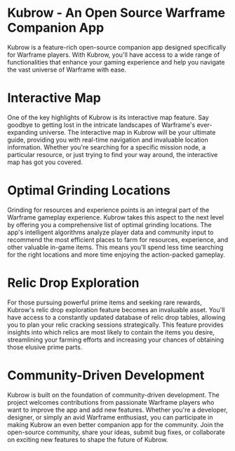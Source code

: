 # Kubrow - An Open Source Warframe Companion App
Kubrow is a feature-rich open-source companion app designed specifically for Warframe players. With Kubrow, you'll have access to a wide range of functionalities that enhance your gaming experience and help you navigate the vast universe of Warframe with ease.

# Interactive Map
One of the key highlights of Kubrow is its interactive map feature. Say goodbye to getting lost in the intricate landscapes of Warframe's ever-expanding universe. The interactive map in Kubrow will be your ultimate guide, providing you with real-time navigation and invaluable location information. Whether you're searching for a specific mission node, a particular resource, or just trying to find your way around, the interactive map has got you covered.

# Optimal Grinding Locations
Grinding for resources and experience points is an integral part of the Warframe gameplay experience. Kubrow takes this aspect to the next level by offering you a comprehensive list of optimal grinding locations. The app's intelligent algorithms analyze player data and community input to recommend the most efficient places to farm for resources, experience, and other valuable in-game items. This means you'll spend less time searching for the right locations and more time enjoying the action-packed gameplay.

# Relic Drop Exploration
For those pursuing powerful prime items and seeking rare rewards, Kubrow's relic drop exploration feature becomes an invaluable asset. You'll have access to a constantly updated database of relic drop tables, allowing you to plan your relic cracking sessions strategically. This feature provides insights into which relics are most likely to contain the items you desire, streamlining your farming efforts and increasing your chances of obtaining those elusive prime parts.

# Community-Driven Development
Kubrow is built on the foundation of community-driven development. The project welcomes contributions from passionate Warframe players who want to improve the app and add new features. Whether you're a developer, designer, or simply an avid Warframe enthusiast, you can participate in making Kubrow an even better companion app for the community. Join the open-source community, share your ideas, submit bug fixes, or collaborate on exciting new features to shape the future of Kubrow.

